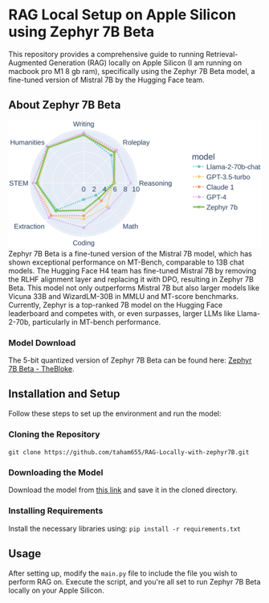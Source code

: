 # RAG Local Setup on Apple Silicon using Zephyr 7B Beta
This repository provides a comprehensive guide to running Retrieval-Augmented Generation (RAG) locally on Apple Silicon (I am running on macbook pro M1 8 gb ram), specifically using the Zephyr 7B Beta model, a fine-tuned version of Mistral 7B by the Hugging Face team.


## About Zephyr 7B Beta
![Zephyr7B-beta](https://github.com/taham655/RAG-Locally-with-zephyr7B/blob/8fd561e52824dd265fb8d43200d66cffe7f4eb05/zephyr.png)
Zephyr 7B Beta is a fine-tuned version of the Mistral 7B model, which has shown exceptional performance on MT-Bench, comparable to 13B chat models. The Hugging Face H4 team has fine-tuned Mistral 7B by removing the RLHF alignment layer and replacing it with DPO, resulting in Zephyr 7B Beta. This model not only outperforms Mistral 7B but also larger models like Vicuna 33B and WizardLM-30B in MMLU and MT-score benchmarks. Currently, Zephyr is a top-ranked 7B model on the Hugging Face leaderboard and competes with, or even surpasses, larger LLMs like Llama-2-70b, particularly in MT-bench performance.


### Model Download
The 5-bit quantized version of Zephyr 7B Beta can be found here: [Zephyr 7B Beta - TheBloke](https://huggingface.co/TheBloke/zephyr-7B-beta-GGUF/blob/main/zephyr-7b-beta.Q5_K_S.gguf).


## Installation and Setup
Follow these steps to set up the environment and run the model:

### Cloning the Repository
`git clone https://github.com/taham655/RAG-Locally-with-zephyr7B.git`

### Downloading the Model
Download the model from [this link](https://huggingface.co/TheBloke/zephyr-7B-beta-GGUF/blob/main/zephyr-7b-beta.Q5_K_S.gguf) and save it in the cloned directory.

### Installing Requirements
Install the necessary libraries using:
`pip install -r requirements.txt`

## Usage
After setting up, modify the `main.py` file to include the file you wish to perform RAG on. Execute the script, and you're all set to run Zephyr 7B Beta locally on your Apple Silicon.
 
